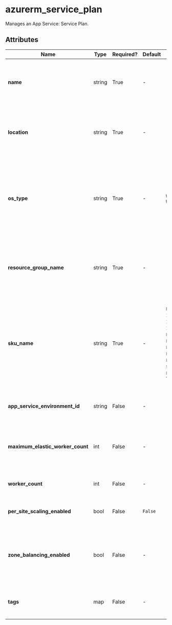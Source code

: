 # azurerm_service_plan

Manages an App Service: Service Plan.

## Attributes

| Name | Type | Required? | Default  | possible values | Description |
| ---- | ---- | --------- | -------- | ----------- | ----------- |
| **name** | string | True | -  |  -  | The name which should be used for this Service Plan. Changing this forces a new AppService to be created. | 
| **location** | string | True | -  |  -  | The Azure Region where the Service Plan should exist. Changing this forces a new AppService to be created. | 
| **os_type** | string | True | -  |  `Windows`, `Linux`, `WindowsContainer`  | The O/S type for the App Services to be hosted in this plan. Possible values include `Windows`, `Linux`, and `WindowsContainer`. Changing this forces a new resource to be created. | 
| **resource_group_name** | string | True | -  |  -  | The name of the Resource Group where the AppService should exist. Changing this forces a new AppService to be created. | 
| **sku_name** | string | True | -  |  `B1`, `B2`, `B3`, `D1`, `F1`, `I1`, `I2`, `I3`, `I1v2`, `I2v2`, `I3v2`, `I4v2`, `I5v2`, `I6v2`, `P1v2`, `P2v2`, `P3v2`, `P0v3`, `P1v3`, `P2v3`, `P3v3`, `P1mv3`, `P2mv3`, `P3mv3`, `P4mv3`, `P5mv3`, `S1`, `S2`, `S3`, `SHARED`, `EP1`, `EP2`, `EP3`, `WS1`, `WS2`, `WS3`, `Y1`  | The SKU for the plan. Possible values include `B1`, `B2`, `B3`, `D1`, `F1`, `I1`, `I2`, `I3`, `I1v2`, `I2v2`, `I3v2`, `I4v2`, `I5v2`, `I6v2`, `P1v2`, `P2v2`, `P3v2`, `P0v3`, `P1v3`, `P2v3`, `P3v3`, `P1mv3`, `P2mv3`, `P3mv3`, `P4mv3`, `P5mv3`, `S1`, `S2`, `S3`, `SHARED`, `EP1`, `EP2`, `EP3`, `WS1`, `WS2`, `WS3`, and `Y1`. | 
| **app_service_environment_id** | string | False | -  |  -  | The ID of the App Service Environment to create this Service Plan in. | 
| **maximum_elastic_worker_count** | int | False | -  |  -  | The maximum number of workers to use in an Elastic SKU Plan. Cannot be set unless using an Elastic SKU. | 
| **worker_count** | int | False | -  |  -  | The number of Workers (instances) to be allocated. | 
| **per_site_scaling_enabled** | bool | False | `False`  |  -  | Should Per Site Scaling be enabled. Defaults to `false`. | 
| **zone_balancing_enabled** | bool | False | -  |  -  | Should the Service Plan balance across Availability Zones in the region. Changing this forces a new resource to be created. | 
| **tags** | map | False | -  |  -  | A mapping of tags which should be assigned to the AppService. | 

